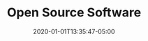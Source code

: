 ---
title: "Open Source Software" 
date: 2020-01-01T13:35:47-05:00 
draft: false
layout: opensource
---